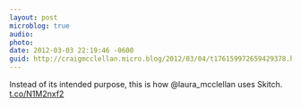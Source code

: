```yaml
---
layout: post
microblog: true
audio: 
photo: 
date: 2012-03-03 22:19:46 -0600
guid: http://craigmcclellan.micro.blog/2012/03/04/t176159972659429378.html
---
```

Instead of its intended purpose, this is how @laura_mcclellan uses Skitch. [t.co/N1M2nxf2](http://t.co/N1M2nxf2)
